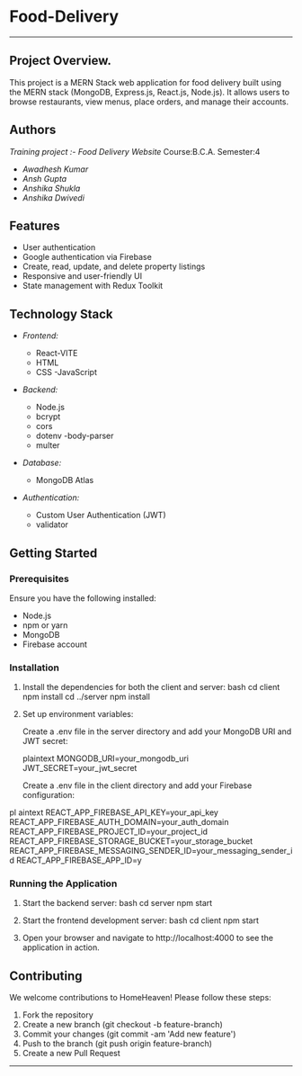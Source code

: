 # Food-Delivery

---

## Project Overview.
This project is a MERN Stack web application for food delivery built using the MERN stack (MongoDB, Express.js, React.js, Node.js). It allows users to browse restaurants, view menus, place orders, and manage their accounts.

## Authors
   *Training project :- Food Delivery Website*
   Course:B.C.A. Semester:4
- *Awadhesh Kumar*
- *Ansh Gupta*
- *Anshika Shukla*
- *Anshika Dwivedi*

## Features

- User authentication 
- Google authentication via Firebase
- Create, read, update, and delete property listings
- Responsive and user-friendly UI
- State management with Redux Toolkit

## Technology Stack

- *Frontend:*
  - React-VITE
  - HTML
  - CSS 
  -JavaScript
  

- *Backend:*
  - Node.js
  - bcrypt
  - cors
  - dotenv
  -body-parser
  - multer

- *Database:*
  - MongoDB Atlas

- *Authentication:*
  - Custom User Authentication (JWT)
  - validator
## Getting Started

### Prerequisites

Ensure you have the following installed:

- Node.js
- npm or yarn
- MongoDB
- Firebase account

### Installation
1. Install the dependencies for both the client and server:
   bash
   cd client
   npm install
   cd ../server
   npm install
   

2. Set up environment variables:

   Create a .env file in the server directory and add your MongoDB URI and JWT secret:

   plaintext
   MONGODB_URI=your_mongodb_uri
   JWT_SECRET=your_jwt_secret
   

   Create a .env file in the client directory and add your Firebase configuration:

  pl aintext
   REACT_APP_FIREBASE_API_KEY=your_api_key
   REACT_APP_FIREBASE_AUTH_DOMAIN=your_auth_domain
   REACT_APP_FIREBASE_PROJECT_ID=your_project_id
   REACT_APP_FIREBASE_STORAGE_BUCKET=your_storage_bucket
   REACT_APP_FIREBASE_MESSAGING_SENDER_ID=your_messaging_sender_id
   REACT_APP_FIREBASE_APP_ID=y
   

### Running the Application

1. Start the backend server:
   bash
   cd server
   npm start
   

2. Start the frontend development server:
   bash
   cd client
   npm start
   

3. Open your browser and navigate to http://localhost:4000 to see the application in action.

## Contributing

We welcome contributions to HomeHeaven! Please follow these steps:

1. Fork the repository
2. Create a new branch (git checkout -b feature-branch)
3. Commit your changes (git commit -am 'Add new feature')
4. Push to the branch (git push origin feature-branch)
5. Create a new Pull Request



---
